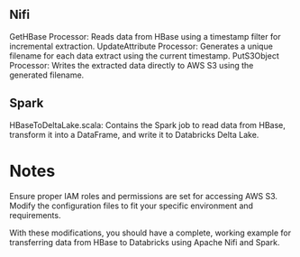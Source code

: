 ## Nifi
GetHBase Processor: Reads data from HBase using a timestamp filter for incremental extraction.
UpdateAttribute Processor: Generates a unique filename for each data extract using the current timestamp.
PutS3Object Processor: Writes the extracted data directly to AWS S3 using the generated filename.

## Spark
HBaseToDeltaLake.scala: Contains the Spark job to read data from HBase, transform it into a DataFrame, and write it to Databricks Delta Lake.

# Notes
Ensure proper IAM roles and permissions are set for accessing AWS S3.
Modify the configuration files to fit your specific environment and requirements.

With these modifications, you should have a complete, working example for transferring data from HBase to Databricks using Apache Nifi and Spark.
